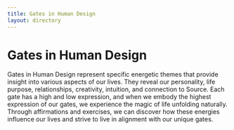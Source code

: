 ```yaml
---
title: Gates in Human Design
layout: directory
---
```

# Gates in Human Design
Gates in Human Design represent specific energetic themes that provide insight into various aspects of our lives. They reveal our personality, life purpose, relationships, creativity, intuition, and connection to Source. Each gate has a high and low expression, and when we embody the highest expression of our gates, we experience the magic of life unfolding naturally. Through affirmations and exercises, we can discover how these energies influence our lives and strive to live in alignment with our unique gates.